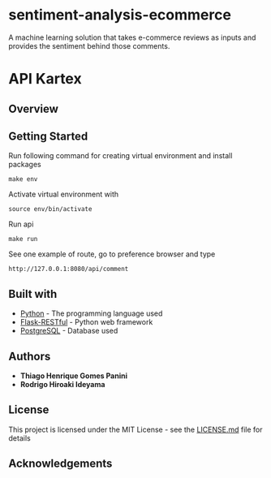# sentiment-analysis-ecommerce
A machine learning solution that takes e-commerce reviews as inputs and provides the sentiment behind those comments.

# API Kartex

## Overview

## Getting Started
Run following command for creating virtual environment and install packages
```
make env
```
Activate virtual environment with
```
source env/bin/activate
```
Run api 
```
make run
```
See one example of route, go to preference browser and type
```
http://127.0.0.1:8080/api/comment
```

## Built with
* [Python](https://www.python.org/) - The programming language used
* [Flask-RESTful](https://flask-restful.readthedocs.io/en/latest/) - Python web framework
* [PostgreSQL](https://www.postgresql.org/) - Database used

## Authors
* **Thiago Henrique Gomes Panini**
* **Rodrigo Hiroaki Ideyama**

## License
This project is licensed under the MIT License - see the [LICENSE.md](LICENSE.md) file for details

## Acknowledgements